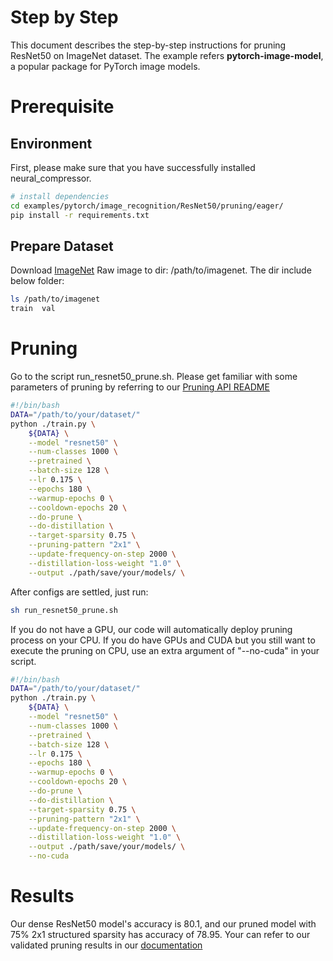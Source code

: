 # Step by Step
This document describes the step-by-step instructions for pruning ResNet50 on ImageNet dataset. The example refers **pytorch-image-model[](https://github.com/huggingface/pytorch-image-models)**, a popular package for PyTorch image models.

# Prerequisite
## Environment
First, please make sure that you have successfully installed neural_compressor.
```bash
# install dependencies
cd examples/pytorch/image_recognition/ResNet50/pruning/eager/
pip install -r requirements.txt
```
## Prepare Dataset
Download [ImageNet](http://www.image-net.org/) Raw image to dir: /path/to/imagenet.  The dir include below folder:
```bash
ls /path/to/imagenet
train  val
```

# Pruning
Go to the script run_resnet50_prune.sh. Please get familiar with some parameters of pruning by referring to our [Pruning API README](https://github.com/intel/neural-compressor/tree/master/neural_compressor/compression/pruner)
```bash
#!/bin/bash
DATA="/path/to/your/dataset/"
python ./train.py \
    ${DATA} \
    --model "resnet50" \
    --num-classes 1000 \
    --pretrained \
    --batch-size 128 \
    --lr 0.175 \
    --epochs 180 \
    --warmup-epochs 0 \
    --cooldown-epochs 20 \
    --do-prune \
    --do-distillation \
    --target-sparsity 0.75 \
    --pruning-pattern "2x1" \
    --update-frequency-on-step 2000 \
    --distillation-loss-weight "1.0" \
    --output ./path/save/your/models/ \
```
After configs are settled, just run:
```bash
sh run_resnet50_prune.sh
```

If you do not have a GPU, our code will automatically deploy pruning process on your CPU. If you do have GPUs and CUDA but you still want to execute the pruning on CPU, use an extra argument of "--no-cuda" in your script.
```bash
#!/bin/bash
DATA="/path/to/your/dataset/"
python ./train.py \
    ${DATA} \
    --model "resnet50" \
    --num-classes 1000 \
    --pretrained \
    --batch-size 128 \
    --lr 0.175 \
    --epochs 180 \
    --warmup-epochs 0 \
    --cooldown-epochs 20 \
    --do-prune \
    --do-distillation \
    --target-sparsity 0.75 \
    --pruning-pattern "2x1" \
    --update-frequency-on-step 2000 \
    --distillation-loss-weight "1.0" \
    --output ./path/save/your/models/ \
    --no-cuda
```

# Results
Our dense ResNet50 model's accuracy is 80.1, and our pruned model with 75% 2x1 structured sparsity has accuracy of 78.95.
Your can refer to our validated pruning results in our [documentation](https://github.com/intel/neural-compressor/tree/master/neural_compressor/compression/pruner#validated-pruning-models)
